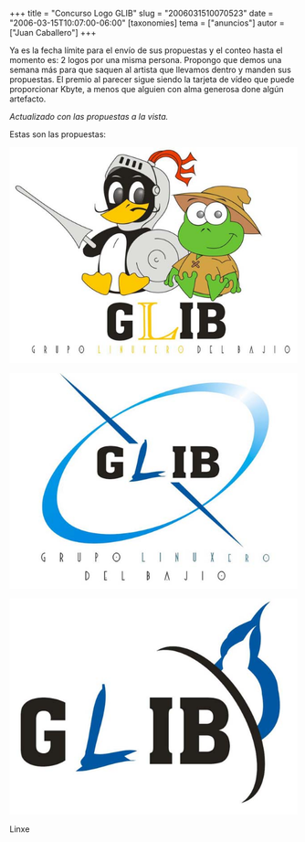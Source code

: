 +++
title = "Concurso Logo GLIB"
slug = "2006031510070523"
date = "2006-03-15T10:07:00-06:00"
[taxonomies]
tema = ["anuncios"]
autor = ["Juan Caballero"]
+++

Ya es la fecha límite para el envío de sus propuestas y el conteo hasta
el momento es: 2 logos por una misma persona. Propongo que demos una
semana más para que saquen al artista que llevamos dentro y manden sus
propuestas. El premio al parecer sigue siendo la tarjeta de vídeo que
puede proporcionar Kbyte, a menos que alguien con alma generosa done
algún artefacto.

*Actualizado con las propuestas a la vista.*

<!-- more -->
Estas son las propuestas:

![Logo Tux Quijote y Rana Panza](/static/images/2006031510070523_1_original.jpg)

![Logo Súper nova](/static/images/2006031510070523_2_original.jpg)

![Logo abstracto](/static/images/2006031510070523_3_original.jpg)

Linxe
